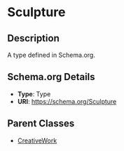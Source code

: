 # Sculpture

## Description
A type defined in Schema.org.

## Schema.org Details
- **Type**: Type
- **URI**: https://schema.org/Sculpture

## Parent Classes
- [CreativeWork](../CreativeWork.md)


